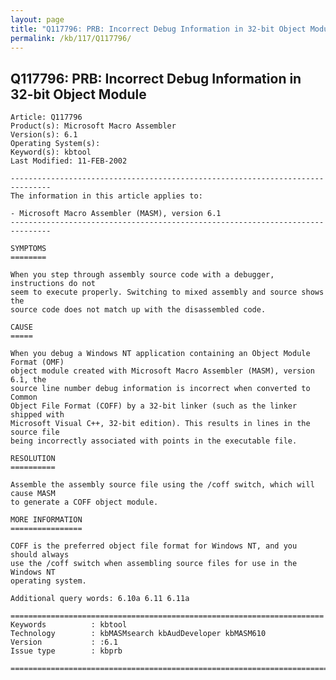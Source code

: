 ```yaml
---
layout: page
title: "Q117796: PRB: Incorrect Debug Information in 32-bit Object Module"
permalink: /kb/117/Q117796/
---
```


## Q117796: PRB: Incorrect Debug Information in 32-bit Object Module

	Article: Q117796
	Product(s): Microsoft Macro Assembler
	Version(s): 6.1
	Operating System(s): 
	Keyword(s): kbtool
	Last Modified: 11-FEB-2002
	
	-------------------------------------------------------------------------------
	The information in this article applies to:
	
	- Microsoft Macro Assembler (MASM), version 6.1 
	-------------------------------------------------------------------------------
	
	SYMPTOMS
	========
	
	When you step through assembly source code with a debugger, instructions do not
	seem to execute properly. Switching to mixed assembly and source shows the
	source code does not match up with the disassembled code.
	
	CAUSE
	=====
	
	When you debug a Windows NT application containing an Object Module Format (OMF)
	object module created with Microsoft Macro Assembler (MASM), version 6.1, the
	source line number debug information is incorrect when converted to Common
	Object File Format (COFF) by a 32-bit linker (such as the linker shipped with
	Microsoft Visual C++, 32-bit edition). This results in lines in the source file
	being incorrectly associated with points in the executable file.
	
	RESOLUTION
	==========
	
	Assemble the assembly source file using the /coff switch, which will cause MASM
	to generate a COFF object module.
	
	MORE INFORMATION
	================
	
	COFF is the preferred object file format for Windows NT, and you should always
	use the /coff switch when assembling source files for use in the Windows NT
	operating system.
	
	Additional query words: 6.10a 6.11 6.11a
	
	======================================================================
	Keywords          : kbtool 
	Technology        : kbMASMsearch kbAudDeveloper kbMASM610
	Version           : :6.1
	Issue type        : kbprb
	
	=============================================================================
	
